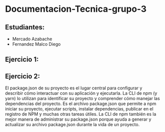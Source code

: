 # Documentacion-Tecnica-grupo-3
## Estudiantes:
- Mercado Azabache
- Fernandez Malco Diego

## Ejercicio 1: 

## Ejercicio 2: 
El package.json de su proyecto es el lugar central para configurar y describir cómo interactuar con su aplicación y ejecutarla. La CLI de npm (y yarn) lo utilizan para identificar su proyecto y comprender cómo manejar las dependencias del proyecto. Es el archivo package.json que permite a npm iniciar su proyecto, ejecutar scripts, instalar dependencias, publicar en el registro de NPM y muchas otras tareas útiles. La CLI de npm también es la mejor manera de administrar su package.json porque ayuda a generar y actualizar su archivo package.json durante la vida de un proyecto.
